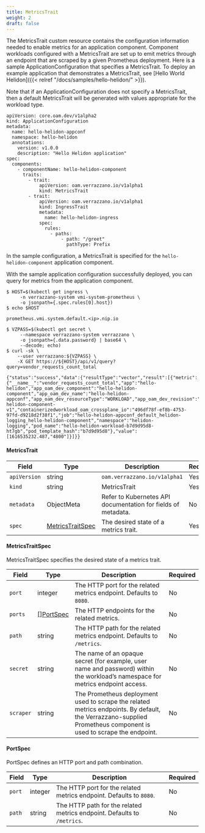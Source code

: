 ```yaml
---
title: MetricsTrait
weight: 2
draft: false
---
```

The MetricsTrait custom resource contains the configuration information needed to enable metrics for an application component.  Component workloads configured with a MetricsTrait are set up to emit metrics through an endpoint that are scraped by a given Prometheus deployment.  Here is a sample ApplicationConfiguration that specifies a MetricsTrait.  To deploy an example application that demonstrates a MetricsTrait, see [Hello World Helidon]({{< relref "/docs/samples/hello-helidon/" >}}).

Note that if an ApplicationConfiguration does not specify a MetricsTrait, then a default MetricsTrait will be generated with values appropriate for the workload type.
```
apiVersion: core.oam.dev/v1alpha2
kind: ApplicationConfiguration
metadata:
  name: hello-helidon-appconf
  namespace: hello-helidon
  annotations:
    version: v1.0.0
    description: "Hello Helidon application"
spec:
  components:
    - componentName: hello-helidon-component
      traits:
        - trait:
            apiVersion: oam.verrazzano.io/v1alpha1
            kind: MetricsTrait
        - trait:
            apiVersion: oam.verrazzano.io/v1alpha1
            kind: IngressTrait
            metadata:
              name: hello-helidon-ingress
            spec:
              rules:
                - paths:
                    - path: "/greet"
                      pathType: Prefix
```
In the sample configuration, a MetricsTrait is specified for the `hello-helidon-component` application component.

With the sample application configuration successfully deployed, you can query for metrics from the application component.
```
$ HOST=$(kubectl get ingress \
     -n verrazzano-system vmi-system-prometheus \
     -o jsonpath={.spec.rules[0].host})
$ echo $HOST

prometheus.vmi.system.default.<ip>.nip.io

$ VZPASS=$(kubectl get secret \
     --namespace verrazzano-system verrazzano \
     -o jsonpath={.data.password} | base64 \
     --decode; echo)
$ curl -sk \
    --user verrazzano:${VZPASS} \
    -X GET https://${HOST}/api/v1/query?query=vendor_requests_count_total

{"status":"success","data":{"resultType":"vector","result":[{"metric":{"__name__":"vendor_requests_count_total","app":"hello-helidon","app_oam_dev_component":"hello-helidon-component","app_oam_dev_name":"hello-helidon-appconf","app_oam_dev_resourceType":"WORKLOAD","app_oam_dev_revision":"hello-helidon-component-v1","containerizedworkload_oam_crossplane_io":"496df78f-ef8b-4753-97fd-d9218d2f38f1","job":"hello-helidon-appconf_default_helidon-logging_hello-helidon-component","namespace":"helidon-logging","pod_name":"hello-helidon-workload-b7d9d95d8-ht7gb","pod_template_hash":"b7d9d95d8"},"value":[1616535232.487,"4800"]}]}}
```

#### MetricsTrait

| Field | Type | Description | Required
| --- | --- | --- | --- |
| `apiVersion` | string | `oam.verrazzano.io/v1alpha1` | Yes |
| `kind` | string | MetricsTrait |  Yes |
| `metadata` | ObjectMeta | Refer to Kubernetes API documentation for fields of metadata. |  No |
| `spec` |  [MetricsTraitSpec](#metricstraitspec) | The desired state of a metrics trait. |  Yes |

#### MetricsTraitSpec
MetricsTraitSpec specifies the desired state of a metrics trait.

| Field | Type | Description                                                                                                                                                      | Required
| --- | --- |------------------------------------------------------------------------------------------------------------------------------------------------------------------| --- |
| `port` | integer | The HTTP port for the related metrics endpoint. Defaults to `8080`.                                                                                              | No |
| `ports` | [[]PortSpec](#portspec) | The HTTP endpoints for the related metrics.                                                                                              | No |
| `path` | string | The HTTP path for the related metrics endpoint. Defaults to `/metrics`.                                                                                          | No |
| `secret` | string | The name of an opaque secret (for example, user name and password) within the workload’s namespace for metrics endpoint access.                                  | No |
| `scraper` | string | The Prometheus deployment used to scrape the related metrics endpoints. By default, the Verrazzano-supplied Prometheus component is used to scrape the endpoint. | No |

#### PortSpec
PortSpec defines an HTTP port and path combination.

| Field | Type | Description                                                                                                                                                      | Required
| --- | --- |------------------------------------------------------------------------------------------------------------------------------------------------------------------| --- |
| `port` | integer | The HTTP port for the related metrics endpoint. Defaults to `8080`.                                                                                              | No |
| `path` | string | The HTTP path for the related metrics endpoint. Defaults to `/metrics`.                                                                                          | No |
